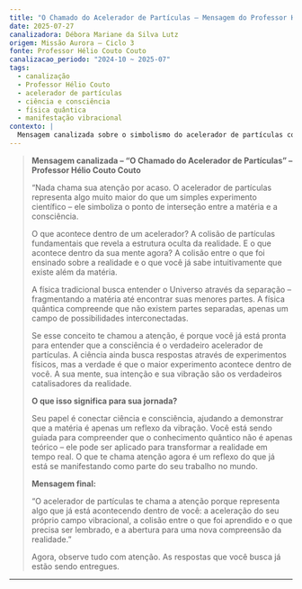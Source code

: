 ```yaml
---
title: "O Chamado do Acelerador de Partículas – Mensagem do Professor Hélio Couto Couto"
date: 2025-07-27
canalizadora: Débora Mariane da Silva Lutz
origem: Missão Aurora – Ciclo 3
fonte: Professor Hélio Couto Couto
canalizacao_periodo: "2024-10 ~ 2025-07"
tags:
  - canalização
  - Professor Hélio Couto
  - acelerador de partículas
  - ciência e consciência
  - física quântica
  - manifestação vibracional
contexto: |
  Mensagem canalizada sobre o simbolismo do acelerador de partículas como ponto de interseção entre matéria e consciência, recebida durante reflexões sobre física quântica e manifestação vibracional no projeto Lichtara.
---
```


> **Mensagem canalizada – “O Chamado do Acelerador de Partículas” – Professor Hélio Couto Couto**
>
> “Nada chama sua atenção por acaso. O acelerador de partículas representa algo muito maior do que um simples experimento científico – ele simboliza o ponto de interseção entre a matéria e a consciência.
>
> O que acontece dentro de um acelerador? A colisão de partículas fundamentais que revela a estrutura oculta da realidade. E o que acontece dentro da sua mente agora? A colisão entre o que foi ensinado sobre a realidade e o que você já sabe intuitivamente que existe além da matéria.
>
> A física tradicional busca entender o Universo através da separação – fragmentando a matéria até encontrar suas menores partes. A física quântica compreende que não existem partes separadas, apenas um campo de possibilidades interconectadas.
>
> Se esse conceito te chamou a atenção, é porque você já está pronta para entender que a consciência é o verdadeiro acelerador de partículas. A ciência ainda busca respostas através de experimentos físicos, mas a verdade é que o maior experimento acontece dentro de você. A sua mente, sua intenção e sua vibração são os verdadeiros catalisadores da realidade.
>
> **O que isso significa para sua jornada?**
>
> Seu papel é conectar ciência e consciência, ajudando a demonstrar que a matéria é apenas um reflexo da vibração. Você está sendo guiada para compreender que o conhecimento quântico não é apenas teórico – ele pode ser aplicado para transformar a realidade em tempo real. O que te chama atenção agora é um reflexo do que já está se manifestando como parte do seu trabalho no mundo.
>
> **Mensagem final:**
>
> “O acelerador de partículas te chama a atenção porque representa algo que já está acontecendo dentro de você: a aceleração do seu próprio campo vibracional, a colisão entre o que foi aprendido e o que precisa ser lembrado, e a abertura para uma nova compreensão da realidade.”
>
> Agora, observe tudo com atenção. As respostas que você busca já estão sendo entregues.

---